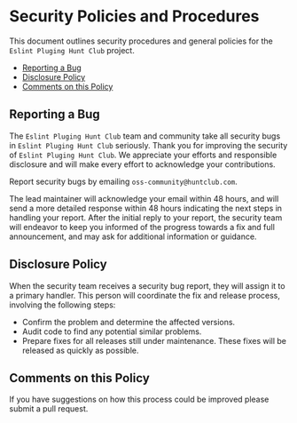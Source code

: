 # Security Policies and Procedures

This document outlines security procedures and general policies for the
`Eslint Pluging Hunt Club` project.

- [Reporting a Bug](#reporting-a-bug)
- [Disclosure Policy](#disclosure-policy)
- [Comments on this Policy](#comments-on-this-policy)

## Reporting a Bug

The `Eslint Pluging Hunt Club` team and community take all
security bugs in `Eslint Pluging Hunt Club` seriously.
Thank you for improving the security of
`Eslint Pluging Hunt Club`. We appreciate your efforts and
responsible disclosure and will make every effort to acknowledge your
contributions.

Report security bugs by emailing `oss-community@huntclub.com`.

The lead maintainer will acknowledge your email within 48 hours, and will send a
more detailed response within 48 hours indicating the next steps in handling
your report. After the initial reply to your report, the security team will
endeavor to keep you informed of the progress towards a fix and full
announcement, and may ask for additional information or guidance.

## Disclosure Policy

When the security team receives a security bug report, they will assign it to a
primary handler. This person will coordinate the fix and release process,
involving the following steps:

- Confirm the problem and determine the affected versions.
- Audit code to find any potential similar problems.
- Prepare fixes for all releases still under maintenance. These fixes will be
  released as quickly as possible.

## Comments on this Policy

If you have suggestions on how this process could be improved please submit a
pull request.
